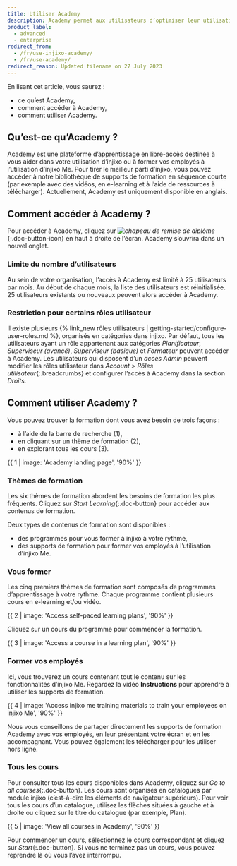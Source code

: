 ```yaml
---
title: Utiliser Academy
description: Academy permet aux utilisateurs d’optimiser leur utilisation d’injixo.
product_label:
  - advanced
  - enterprise
redirect_from:
  - /fr/use-injixo-academy/
  - /fr/use-academy/
redirect_reason: Updated filename on 27 July 2023
---
```


En lisant cet article, vous saurez&nbsp;:

- ce qu’est Academy,
- comment accéder à Academy,
- comment utiliser Academy.

## Qu’est-ce qu’Academy&nbsp;?

Academy est une plateforme d’apprentissage en libre-accès destinée à vous aider dans votre utilisation d’injixo ou à former vos employés à l’utilisation d’injixo Me. Pour tirer le meilleur parti d’injixo, vous pouvez accéder à notre bibliothèque de supports de formation en séquence courte (par exemple avec des vidéos, en e-learning et à l’aide de ressources à télécharger). Actuellement, Academy est uniquement disponible en anglais.

## Comment accéder à Academy&nbsp;?

Pour accéder à Academy, cliquez sur _![chapeau de remise de diplôme](/assets/img/common/academic_cap.png)_{:.doc-button-icon} en haut à droite de l’écran. Academy s’ouvrira dans un nouvel onglet.

### Limite du nombre d’utilisateurs

Au sein de votre organisation, l’accès à Academy est limité à 25 utilisateurs par mois. Au début de chaque mois, la liste des utilisateurs est réinitialisée. 25 utilisateurs existants ou nouveaux peuvent alors accéder à Academy.

### Restriction pour certains rôles utilisateur

Il existe plusieurs {% link_new rôles utilisateurs | getting-started/configure-user-roles.md %}, organisés en catégories dans injixo. Par défaut, tous les utilisateurs ayant un rôle appartenant aux catégories _Planificateur_, _Superviseur (avancé)_, _Superviseur (basique)_ et _Formateur_ peuvent accéder à Academy. Les utilisateurs qui disposent d’un _accès Admin_ peuvent modifier les rôles utilisateur dans _Account > Rôles utilisateur_{:.breadcrumbs} et configurer l’accès à Academy dans la section _Droits_.

## Comment utiliser Academy&nbsp;?

Vous pouvez trouver la formation dont vous avez besoin de trois façons&nbsp;:

- à l’aide de la barre de recherche (1),
- en cliquant sur un thème de formation (2),
- en explorant tous les cours (3).

{{ 1 | image: 'Academy landing page', '90%' }}

### Thèmes de formation

Les six thèmes de formation abordent les besoins de formation les plus fréquents. Cliquez sur _Start Learning_{:.doc-button} pour accéder aux contenus de formation.

Deux types de contenus de formation sont disponibles&nbsp;:

- des programmes pour vous former à injixo à votre rythme,
- des supports de formation pour former vos employés à l’utilisation d’injixo Me.

### Vous former

Les cinq premiers thèmes de formation sont composés de programmes d’apprentissage à votre rythme. Chaque programme contient plusieurs cours en e-learning et/ou vidéo.

{{ 2 | image: 'Access self-paced learning plans', '90%' }}

Cliquez sur un cours du programme pour commencer la formation.

{{ 3 | image: 'Access a course in a learning plan', '90%' }}

### Former vos employés

Ici, vous trouverez un cours contenant tout le contenu sur les fonctionnalités d’injixo Me. Regardez la vidéo **Instructions** pour apprendre à utiliser les supports de formation.

{{ 4 | image: 'Access injixo me training materials to train your employees on injixo Me', '90%' }}

Nous vous conseillons de partager directement les supports de formation Academy avec vos employés, en leur présentant votre écran et en les accompagnant. Vous pouvez également les télécharger pour les utiliser hors ligne.

### Tous les cours

Pour consulter tous les cours disponibles dans Academy, cliquez sur _Go to all courses_{:.doc-button}. Les cours sont organisés en catalogues par module injixo (c’est-à-dire les éléments de navigateur supérieurs). Pour voir tous les cours d’un catalogue, utilisez les flèches situées à gauche et à droite ou cliquez sur le titre du catalogue (par exemple, Plan).

{{ 5 | image: 'View all courses in Academy', '90%' }}

Pour commencer un cours, sélectionnez le cours correspondant et cliquez sur _Start_{:.doc-button}. Si vous ne terminez pas un cours, vous pouvez reprendre là où vous l’avez interrompu.

